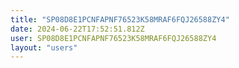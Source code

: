 ```yaml
---
title: "SP08D8E1PCNFAPNF76523K58MRAF6FQJ26588ZY4"
date: 2024-06-22T17:52:51.812Z
user: SP08D8E1PCNFAPNF76523K58MRAF6FQJ26588ZY4
layout: "users"
---
```

    